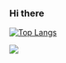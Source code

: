 ### Hi there 

[![Top Langs](https://github-readme-stats.vercel.app/api/top-langs/?username=nyeeloyn)](https://github.com/nyeeloyn/github-readme-stats)

<img src="https://img.shields.io/badge/Python-3776AB?style=for-the-badge&logo=python&logoColor=white">

